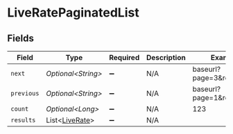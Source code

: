 # LiveRatePaginatedList


## Fields

| Field                                                  | Type                                                   | Required                                               | Description                                            | Example                                                |
| ------------------------------------------------------ | ------------------------------------------------------ | ------------------------------------------------------ | ------------------------------------------------------ | ------------------------------------------------------ |
| `next`                                                 | *Optional\<String>*                                    | :heavy_minus_sign:                                     | N/A                                                    | baseurl?page=3&results=10                              |
| `previous`                                             | *Optional\<String>*                                    | :heavy_minus_sign:                                     | N/A                                                    | baseurl?page=1&results=10                              |
| `count`                                                | *Optional\<Long>*                                      | :heavy_minus_sign:                                     | N/A                                                    | 123                                                    |
| `results`                                              | List\<[LiveRate](../../models/components/LiveRate.md)> | :heavy_minus_sign:                                     | N/A                                                    |                                                        |
